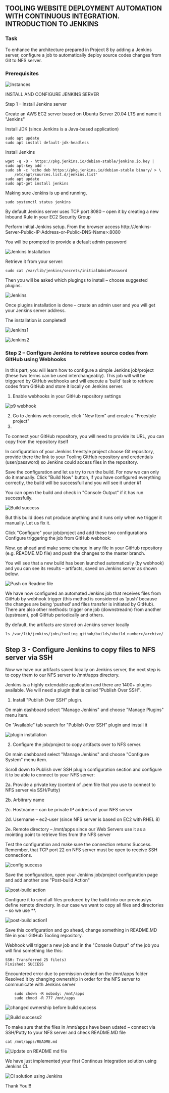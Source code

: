 ## TOOLING WEBSITE DEPLOYMENT AUTOMATION WITH CONTINUOUS INTEGRATION. INTRODUCTION TO JENKINS

### Task

To enhance the architecture prepared in Project 8 by adding a Jenkins server, configure a job to automatically deploy source codes changes from Git to NFS server.

### Prerequisites

![Instances](https://user-images.githubusercontent.com/96090546/169724579-99229d95-6c51-4b57-9072-62dc73814fda.PNG)

INSTALL AND CONFIGURE JENKINS SERVER

Step 1 – Install Jenkins server

Create an AWS EC2 server based on Ubuntu Server 20.04 LTS and name it "Jenkins"

Install JDK (since Jenkins is a Java-based application)

    sudo apt update
    sudo apt install default-jdk-headless

Install Jenkins

    wget -q -O - https://pkg.jenkins.io/debian-stable/jenkins.io.key | sudo apt-key add -
    sudo sh -c 'echo deb https://pkg.jenkins.io/debian-stable binary/ > \
        /etc/apt/sources.list.d/jenkins.list'
    sudo apt update
    sudo apt-get install jenkins
    
Making sure Jenkins is up and running,

    sudo systemctl status jenkins

By default Jenkins server uses TCP port 8080 – open it by creating a new Inbound Rule in your EC2 Security Group


Perform initial Jenkins setup.
From the browser access http://Jenkins-Server-Public-IP-Address-or-Public-DNS-Name>:8080

You will be prompted to provide a default admin password

![Jenkins Installation](https://user-images.githubusercontent.com/96090546/169724713-adf19ce4-40b3-4560-9b18-ee06c50aa5a9.PNG)

Retrieve it from your server:

    sudo cat /var/lib/jenkins/secrets/initialAdminPassword
  
Then you will be asked which plugings to install – choose suggested plugins.

![Jenkins](https://user-images.githubusercontent.com/96090546/169724709-1d5cc615-c672-4141-99bb-83233a5c1332.PNG)

Once plugins installation is done – create an admin user and you will get your Jenkins server address.

The installation is completed!

![Jenkins1](https://user-images.githubusercontent.com/96090546/169724711-3cd615c3-5b28-46d6-a68c-42f989beeb4a.PNG)

![Jenkins2](https://user-images.githubusercontent.com/96090546/169724712-679ca5c2-994e-45c7-a338-64fec52f9b3c.PNG)

### Step 2 – Configure Jenkins to retrieve source codes from GitHub using Webhooks

In this part, you will learn how to configure a simple Jenkins job/project (these two terms can be used interchangeably). This job will will be triggered by GitHub webhooks and will execute a ‘build’ task to retrieve codes from GitHub and store it locally on Jenkins server.

1. Enable webhooks in your GitHub repository settings

![p9 webhook](https://user-images.githubusercontent.com/96090546/169724875-7a89b7f1-241e-458a-9f05-d03916eb1a0f.PNG)

2. Go to Jenkins web console, click "New Item" and create a "Freestyle project"
3. 

To connect your GitHub repository, you will need to provide its URL, you can copy from the repository itself


In configuration of your Jenkins freestyle project choose Git repository, provide there the link to your Tooling GitHub repository and credentials (user/password) so Jenkins could access files in the repository.


Save the configuration and let us try to run the build. For now we can only do it manually.
Click "Build Now" button, if you have configured everything correctly, the build will be successfull and you will see it under #1


You can open the build and check in "Console Output" if it has run successfully.

![Build success](https://user-images.githubusercontent.com/96090546/169725296-358f58ef-ccb1-44c8-a16f-c0f187725fc8.PNG)


But this build does not produce anything and it runs only when we trigger it manually. Let us fix it.

Click "Configure" your job/project and add these two configurations
Configure triggering the job from GitHub webhook:


Now, go ahead and make some change in any file in your GitHub repository (e.g. README.MD file) and push the changes to the master branch.

You will see that a new build has been launched automatically (by webhook) and you can see its results – artifacts, saved on Jenkins server as shown below.

![Push on Readme file](https://user-images.githubusercontent.com/96090546/169725197-652462b1-d0c1-4714-8b76-e49d8f88a932.PNG)


We have now configured an automated Jenkins job that receives files from GitHub by webhook trigger (this method is considered as ‘push’ because the changes are being ‘pushed’ and files transfer is initiated by GitHub). There are also other methods: trigger one job (downstreadm) from another (upstream), poll GitHub periodically and others.

By default, the artifacts are stored on Jenkins server locally

    ls /var/lib/jenkins/jobs/tooling_github/builds/<build_number>/archive/

## Step 3 - Configure Jenkins to copy files to NFS server via SSH

Now we have our artifacts saved locally on Jenkins server, the next step is to copy them to our NFS server to /mnt/apps directory.

Jenkins is a highly extendable application and there are 1400+ plugins available. We will need a plugin that is called "Publish Over SSH".

1. Install "Publish Over SSH" plugin.

On main dashboard select "Manage Jenkins" and choose "Manage Plugins" menu item.

On "Available" tab search for "Publish Over SSH" plugin and install it

![plugin installation](https://user-images.githubusercontent.com/96090546/169727315-960feafa-7b63-4853-99ea-bd5645b2fc67.PNG)

2. Configure the job/project to copy artifacts over to NFS server.

On main dashboard select "Manage Jenkins" and choose "Configure System" menu item.

Scroll down to Publish over SSH plugin configuration section and configure it to be able to connect to your NFS server:

2a. Provide a private key (content of .pem file that you use to connect to NFS server via SSH/Putty)

2b. Arbitrary name

2c. Hostname – can be private IP address of your NFS server

2d. Username – ec2-user (since NFS server is based on EC2 with RHEL 8)

2e. Remote directory – /mnt/apps since our Web Servers use it as a mointing point to retrieve files from the NFS server

Test the configuration and make sure the connection returns Success. Remember, that TCP port 22 on NFS server must be open to receive SSH connections.

![config success](https://user-images.githubusercontent.com/96090546/169728645-e2b0a42a-b9e4-4ff4-8006-262f2e8330fe.PNG)

Save the configuration, open your Jenkins job/project configuration page and add another one "Post-build Action"

![post-build action](https://user-images.githubusercontent.com/96090546/169732101-21d8e7d8-53aa-4bc4-b314-ef4738eaf986.PNG)


Configure it to send all files produced by the build into our previouslys define remote directory. In our case we want to copy all files and directories – so we use **.

![post-build action1](https://user-images.githubusercontent.com/96090546/169732105-6143aae9-49df-4645-aa25-266d41596a26.PNG)

Save this configuration and go ahead, change something in README.MD file in your GitHub Tooling repository.

Webhook will trigger a new job and in the "Console Output" of the job you will find something like this:

    SSH: Transferred 25 file(s)
    Finished: SUCCESS

Encountered error due to permission denied on the /mnt/apps folder
Resolved it by changing ownership in order for the NFS server to communicate with Jenkins server

        sudo chown -R nobody: /mnt/apps
        sudo chmod -R 777 /mnt/apps
        
   ![changed ownership before build success](https://user-images.githubusercontent.com/96090546/169732513-09167519-76d5-444e-a77b-db57afdd442a.PNG)

![Build success2](https://user-images.githubusercontent.com/96090546/169732252-a5fe8e56-e676-47b8-b8d2-0824be8cd4ff.PNG)

To make sure that the files in /mnt/apps have been udated – connect via SSH/Putty to your NFS server and check README.MD file

    cat /mnt/apps/README.md
    
  ![Update on README md file](https://user-images.githubusercontent.com/96090546/169732755-79e4feee-1281-4ea1-b915-1447d2aeb14b.PNG)
  
We have just implemented your first Continous Integration solution using Jenkins CI.

![CI solution using Jenkins](https://user-images.githubusercontent.com/96090546/169732991-3b3305e4-ba58-4e70-9794-d3b4e31583a6.PNG)




Thank You!!!







